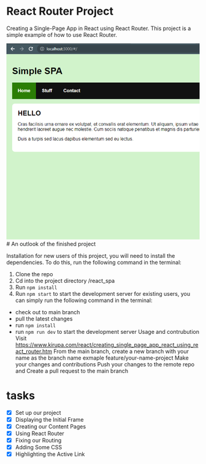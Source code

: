 # React Router Project

Creating a Single-Page App in React using React Router. This project is a simple example of how to use React Router.

<img src="/screenshot1.png" alt="demo" />
# An outlook of the finished project

Installation
for new users of this project, you will need to install the dependencies. To do this, run the following command in the terminal:

1. Clone the repo
2. Cd into the project directory /react_spa
3. Run `npm install`
4. Run `npm start` to start the development server
   for existing users, you can simply run the following command in the terminal:

- check out to main branch
- pull the latest changes
- run `npm install`
- run `npm run dev` to start the development server
  Usage and contrubution
  Visit https://www.kirupa.com/react/creating_single_page_app_react_using_react_router.htm
  From the main branch, create a new branch with your name as the branch name exmaple feature/your-name-project
  Make your changes and contributions
  Push your changes to the remote repo and
  Create a pull request to the main branch

# tasks

- [x] Set up our project
- [x] Displaying the Initial Frame
- [x] Creating our Content Pages
- [x] Using React Router
- [x] Fixing our Routing
- [x] Adding Some CSS
- [x] Highlighting the Active Link
